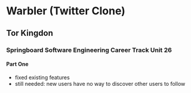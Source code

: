 # Warbler (Twitter Clone)
## Tor Kingdon
### Springboard Software Engineering Career Track Unit 26

#### Part One
 - fixed existing features
 - still needed: new users have no way to discover other users to follow